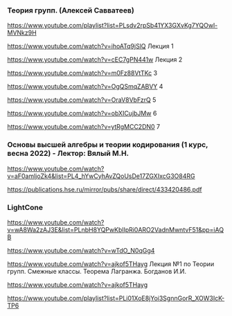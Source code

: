 ### Теория групп. (Алексей Савватеев)

https://www.youtube.com/playlist?list=PLsdv2rpSb41YX3GXvKg7YQOwl-MVNkz9H


https://www.youtube.com/watch?v=ihoATq9jSlQ  Лекция 1 

https://www.youtube.com/watch?v=cEC7gPN441w  Лекция 2

https://www.youtube.com/watch?v=m0Fz88VtTKc 3

https://www.youtube.com/watch?v=OgQSmqZABVY 4 

https://www.youtube.com/watch?v=OraV8VbFzrQ 5 

https://www.youtube.com/watch?v=obXICujbJMw 6

https://www.youtube.com/watch?v=ytRgMCC2DN0 7 

### Основы высшей алгебры и теории кодирования (1 курс, весна 2022) - Лектор: Вялый М.Н.


https://www.youtube.com/watch?v=aF0amljoZk4&list=PL4_hYwCyhAvZQoUsDe17ZGXIxcG3O84RG

https://publications.hse.ru/mirror/pubs/share/direct/433420486.pdf


### LightCone

https://www.youtube.com/watch?v=wA8Wa2zAJ3E&list=PLnbH8YQPwKblIpRi0ARO2VadnMwntvF51&pp=iAQB


https://www.youtube.com/watch?v=wTdO_N0qGg4


https://www.youtube.com/watch?v=ajkof5THayg Лекция №1 по Теории групп. Смежные классы. Теорема Лагранжа. Богданов И.И.

https://www.youtube.com/watch?v=ajkof5THayg



https://www.youtube.com/playlist?list=PLi01XoE8jYoi3SgnnGorR_XOW3IcK-TP6

